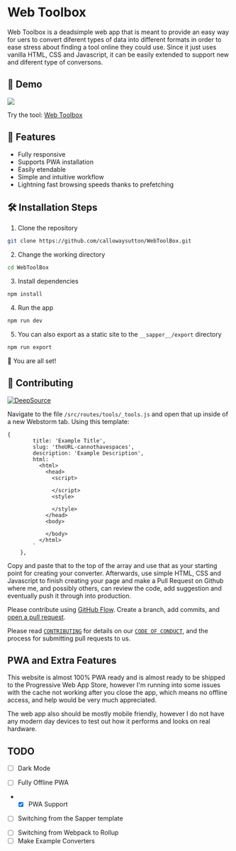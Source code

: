 # Web Toolbox
Web Toolbox is a deadsimple web app that is meant to provide an easy way for uers to convert diferent types of data into different formats in order to ease stress about finding a tool online they could use. Since it just uses vanilla HTML, CSS and Javascript, it can be easily extended to support new and diferent type of conversons.

## 🚀 Demo 
<a href="https://callowaysutton.github.io/WebToolBox" target="blank">
<img src="https://img.shields.io/website?url=https%3A%2F%2Fcallowaysutton.github.io%2FWebToolBox&logo=github&style=flat-square" />
</a>
<p>
        Try the tool: <a href="https://callowaysutton.github.io/WebToolBox">Web Toolbox</a>
</p>

## 🧐 Features

- Fully responsive
- Supports PWA installation
- Easily etendable
- Simple and intuitive workflow
- Lightning fast browsing speeds thanks to prefetching

## 🛠️ Installation Steps

1. Clone the repository

```bash
git clone https://github.com/callowaysutton/WebToolBox.git
```

2. Change the working directory

```bash
cd WebToolBox
```

3. Install dependencies

```bash
npm install
```

4. Run the app

```bash
npm run dev
```

5. You can also export as a static site to the `__sapper__/export` directory

```bash
npm run export
```

🌟 You are all set!

## 🍰 Contributing

[![DeepSource](https://deepsource.io/gh/callowaysutton/WebToolBox.svg/?label=active+issues&show_trend=true)](https://deepsource.io/gh/callowaysutton/WebToolBox/?ref=repository-badge)

Navigate to the file `/src/routes/tools/_tools.js` and open that up inside of a new Webstorm tab.
Using this template:
```svelte
{
        title: 'Example Title',
        slug: 'theURL-cannothavespaces',
        description: 'Example Description',
        html: `
          <html>
            <head>
              <script>
                
              </script>
              <style>
              
              </style>
            </head>
            <body>
              
            </body>
          </html>
        `
    },
```
Copy and paste that to the top of the array and use that as your starting point for creating your converter.
Afterwards, use simple HTML, CSS and Javascript to finish creating your page and make a Pull Request on Github where me, and possibly others, can review the code, add suggestion and eventually push it through into production.

Please contribute using [GitHub Flow](https://guides.github.com/introduction/flow). Create a branch, add commits, and [open a pull request](https://github.com/callowaysutton/WebToolBox/compare).

Please read [`CONTRIBUTING`](CONTRIBUTING.md) for details on our [`CODE OF CONDUCT`](CODE_OF_CONDUCT.md), and the process for submitting pull requests to us.

## PWA and Extra Features
This website is almost 100% PWA ready and is almost ready to be shipped to the Progressive Web App Store, however I'm running into some issues with the cache not working after you close the app, which means no offline access, and help would be very much appreciated.

The web app also should be mostly mobile friendly, however I do not have any modern day devices to test out how it performs and looks on real hardware.

## TODO
* [ ] Dark Mode
- [ ] Fully Offline PWA
- - [x] PWA Support
* [ ] Switching from the Sapper template
- [ ] Switching from Webpack to Rollup
- [ ] Make Example Converters
